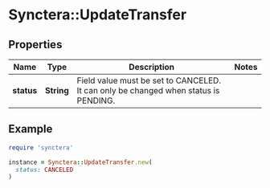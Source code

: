 # Synctera::UpdateTransfer

## Properties

| Name | Type | Description | Notes |
| ---- | ---- | ----------- | ----- |
| **status** | **String** | Field value must be set to CANCELED. It can only be changed when status is PENDING. |  |

## Example

```ruby
require 'synctera'

instance = Synctera::UpdateTransfer.new(
  status: CANCELED
)
```

